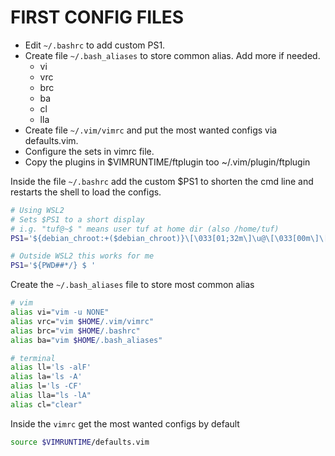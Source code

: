# FIRST CONFIG FILES

* Edit `~/.bashrc` to add custom PS1.
* Create file `~/.bash_aliases` to store common alias. Add more if needed.
  * vi
  * vrc
  * brc
  * ba
  * cl
  * lla
* Create file `~/.vim/vimrc` and put the most wanted configs via defaults.vim.
* Configure the sets in vimrc file.
* Copy the plugins in $VIMRUNTIME/ftplugin too ~/.vim/plugin/ftplugin

Inside the file `~/.bashrc` add the custom $PS1 to shorten the cmd line
and restarts the shell to load the configs.

```bash
# Using WSL2
# Sets $PS1 to a short display
# i.g. "tuf@~$ " means user tuf at home dir (also /home/tuf)
PS1='${debian_chroot:+($debian_chroot)}\[\033[01;32m\]\u@\[\033[00m\]\[\033[01;34m\]\W\[\033[00m\]\$ '

# Outside WSL2 this works for me
PS1='${PWD##*/} $ '
```

Create the `~/.bash_aliases` file to store most common alias

```bash
# vim
alias vi="vim -u NONE"
alias vrc="vim $HOME/.vim/vimrc"
alias brc="vim $HOME/.bashrc"
alias ba="vim $HOME/.bash_aliases"

# terminal
alias ll='ls -alF'
alias la='ls -A'
alias l='ls -CF'
alias lla="ls -lA"
alias cl="clear"
```

Inside the `vimrc` get the most wanted configs by default

```bash
source $VIMRUNTIME/defaults.vim
```
